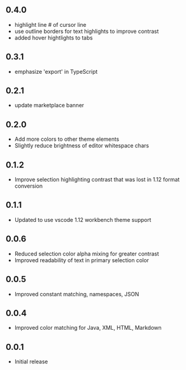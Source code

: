 ## 0.4.0
- highlight line # of cursor line
- use outline borders for text highlights to improve contrast
- added hover hightlights to tabs
## 0.3.1
- emphasize 'export' in TypeScript
## 0.2.1
- update marketplace banner
## 0.2.0
- Add more colors to other theme elements
- Slightly reduce brightness of editor whitespace chars 
## 0.1.2
- Improve selection highlighting contrast that was lost in 1.12 format conversion
## 0.1.1
- Updated to use vscode 1.12 workbench theme support
## 0.0.6
- Reduced selection color alpha mixing for greater contrast
- Improved readability of text in primary selection color
## 0.0.5
- Improved constant matching, namespaces, JSON
## 0.0.4
- Improved color matching for Java, XML, HTML, Markdown
## 0.0.1
- Initial release
